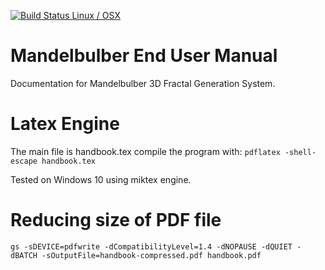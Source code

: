 [![Build Status Linux / OSX](https://travis-ci.org/buddhi1980/mandelbulber_doc.svg?branch=master)](https://travis-ci.org/buddhi1980/mandelbulber_doc)

# Mandelbulber End User Manual
Documentation for Mandelbulber 3D Fractal Generation System.

# Latex Engine
The main file is handbook.tex
compile the program with:
`pdflatex -shell-escape handbook.tex`

Tested on Windows 10 using miktex engine.

# Reducing size of PDF file
`gs -sDEVICE=pdfwrite -dCompatibilityLevel=1.4 -dNOPAUSE -dQUIET -dBATCH -sOutputFile=handbook-compressed.pdf handbook.pdf`
